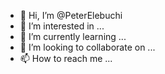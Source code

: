 - 👋 Hi, I’m @PeterElebuchi
- 👀 I’m interested in ...
- 🌱 I’m currently learning ...
- 💞️ I’m looking to collaborate on ...
- 📫 How to reach me ...

<!---
PeterElebuchi/PeterElebuchi is a ✨ special ✨ repository because its `README.md` (this file) appears on your GitHub profile.
You can click the Preview link to take a look at your changes.
--->
